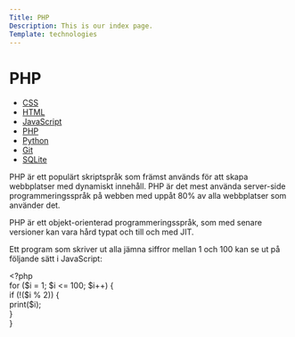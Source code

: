 ```yaml
---
Title: PHP
Description: This is our index page.
Template: technologies
---
```


# PHP

<div class="side-bar">
<ul><a href="%base_url%?technology/css"><li>CSS</li></a>
<a href="%base_url%?technology/html"><li>HTML</li></a>
<a href="%base_url%?technology/javascript"><li>JavaScript</li></a>
<a href="%base_url%?technology/php"><li>PHP</li></a>
<a href="%base_url%?technology/python"><li>Python</li></a>
<a href="%base_url%?technology/git"><li>Git</li></a>
<a href="%base_url%?technology/sqlite"><li>SQLite</li></a></ul>
</div>

<div class="main">

PHP är ett populärt skriptspråk som främst används för att skapa webbplatser med dynamiskt innehåll. PHP är det mest använda server-side programmeringsspråk på webben med uppåt 80% av alla webbplatser som använder det.

PHP är ett objekt-orienterad programmeringsspråk, som med senare versioner kan vara hård typat och till och med JIT.

Ett program som skriver ut alla jämna siffror mellan 1 och 100 kan se ut på följande sätt i JavaScript:

<p>&#60;?php</br>
for ($i = 1; $i <= 100; $i++) {</br>
    if (!($i % 2)) {</br>
        print($i);</br>
    }</br>
}</p>

</div>

